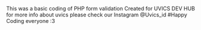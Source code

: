 This was a basic coding of PHP form validation 
Created for UVICS DEV HUB
for more info about uvics please check our Instagram @Uvics_id
#Happy Coding everyone :3
